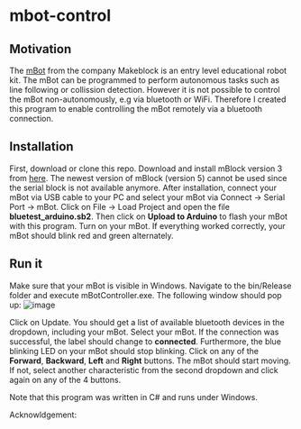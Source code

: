 # mbot-control

## Motivation
The [mBot](https://www.makeblock.com/mbot) from the company Makeblock is an entry level educational robot kit. The mBot can be programmed to perform autonomous tasks such as line following or collission detection.
However it is not possible to control the mBot non-autonomously, e.g via bluetooth or WiFi. Therefore I created this program to enable controlling the mBot remotely via a bluetooth connection.

## Installation
First, download or clone this repo.
Download and install mBlock version 3 from [here](https://mblock.makeblock.com/en-us/download/). The newest version of mBlock (version 5) cannot be used since the serial block is not available anymore. After installation, connect your mBot via USB cable to your PC and select your mBot via Connect -> Serial Port -> mBot. Click on File -> Load Project and open the file **bluetest_arduino.sb2**. Then click on **Upload to Arduino** to flash your mBot with this program.
Turn on your mBot. If everything worked correctly, your mBot should blink red and green alternately.

## Run it
Make sure that your mBot is visible in Windows.
Navigate to the bin/Release folder and execute mBotController.exe. 
The following window should pop up:
![image](https://user-images.githubusercontent.com/3988444/111902109-01ee5700-8a3c-11eb-97f1-09ba642b1f32.png)

Click on Update. You should get a list of available bluetooth devices in the dropdown, including your mBot. Select your mBot.
If the connection was successful, the label should change to **connected**. Furthermore, the blue blinking LED on your mBot should stop blinking.
Click on any of the **Forward**, **Backward**, **Left** and **Right** buttons. The mBot should start moving.
If not, select another characteristic from the second dropdown and click again on any of the 4 buttons.


Note that this program was written in C# and runs under Windows.

Acknowldgement:



